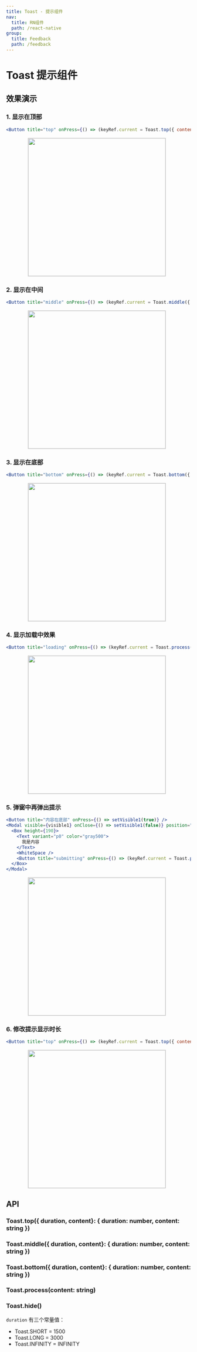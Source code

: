 ```yaml
---
title: Toast - 提示组件
nav:
  title: RN组件
  path: /react-native
group:
  title: Feedback
  path: /feedback
---
```


# Toast 提示组件

## 效果演示

### 1. 显示在顶部

```jsx | pure
<Button title="top" onPress={() => (keyRef.current = Toast.top({ content: '提示内容1111' }))} />
```

<center>
  <figure>
    <img
      src="https://td-dev-public.oss-cn-hangzhou.aliyuncs.com/maoyes-app/1643254392066258035.gif"
      style="width: 375px; margin-right: 10px; border: 1px solid #ddd;"
    />
  </figure>
</center>

### 2. 显示在中间

```jsx | pure
<Button title="middle" onPress={() => (keyRef.current = Toast.middle({ content: '提示内容222222' }))} />
```

<center>
  <figure>
    <img
      src="https://td-dev-public.oss-cn-hangzhou.aliyuncs.com/maoyes-app/1643254458823053269.gif"
      style="width: 375px; margin-right: 10px; border: 1px solid #ddd;"
    />
  </figure>
</center>

### 3. 显示在底部

```jsx | pure
<Button title="bottom" onPress={() => (keyRef.current = Toast.bottom({ content: '提示内容333333333' }))} />
```

<center>
  <figure>
    <img
      src="https://td-dev-public.oss-cn-hangzhou.aliyuncs.com/maoyes-app/1643254509842898005.gif"
      style="width: 375px; margin-right: 10px; border: 1px solid #ddd;"
    />
  </figure>
</center>

### 4. 显示加载中效果

```jsx | pure
<Button title="loading" onPress={() => (keyRef.current = Toast.process())} />
```

<center>
  <figure>
    <img
      src="https://td-dev-public.oss-cn-hangzhou.aliyuncs.com/maoyes-app/1643254564477916502.gif"
      style="width: 375px; margin-right: 10px; border: 1px solid #ddd;"
    />
  </figure>
</center>

### 5. 弹窗中再弹出提示

```jsx | pure
<Button title="内容在底部" onPress={() => setVisible1(true)} />
<Modal visible={visible1} onClose={() => setVisible1(false)} position="bottom">
  <Box height={190}>
    <Text variant="p0" color="gray500">
      我是内容
    </Text>
    <WhiteSpace />
    <Button title="submitting" onPress={() => (keyRef.current = Toast.process('提交中...'))} />
  </Box>
</Modal>
```

<center>
  <figure>
    <img
      src="https://td-dev-public.oss-cn-hangzhou.aliyuncs.com/maoyes-app/1643254676457406203.gif"
      style="width: 375px; margin-right: 10px; border: 1px solid #ddd;"
    />
  </figure>
</center>

### 6. 修改提示显示时长

```jsx | pure
<Button title="top" onPress={() => (keyRef.current = Toast.top({ content: '提示内容1111', duration: Toast.LONG }))} />
```

<center>
  <figure>
    <img
      src="https://td-dev-public.oss-cn-hangzhou.aliyuncs.com/maoyes-app/1643254765688963868.gif"
      style="width: 375px; margin-right: 10px; border: 1px solid #ddd;"
    />
  </figure>
</center>

## API

### Toast.top({ duration, content}: { duration: number, content: string })

### Toast.middle({ duration, content}: { duration: number, content: string })

### Toast.bottom({ duration, content}: { duration: number, content: string })

### Toast.process(content: string)

### Toast.hide()

`duration` 有三个常量值：

- Toast.SHORT = 1500
- Toast.LONG = 3000
- Toast.INFINITY = INFINITY
